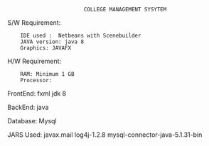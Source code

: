             				COLLEGE MANAGEMENT SYSYTEM

S/W Requirement:

		IDE used :  Netbeans with Scenebuilder
		JAVA version: java 8
		Graphics: JAVAFX


H/W Requirement:

		RAM: Minimum 1 GB
		Processor:		

FrontEnd:
		fxml
		jdk 8

BackEnd:
		java

Database:
		Mysql


JARS Used:
		javax.mail
		log4j-1.2.8
		mysql-connector-java-5.1.31-bin

		




